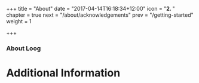 +++
title = "About"
date = "2017-04-14T16:18:34+12:00"
icon = "<b>2. </b>"
chapter = true
next = "/about/acknowledgements"
prev = "/getting-started"
weight = 1

+++

### About Loog

# Additional Information

 
